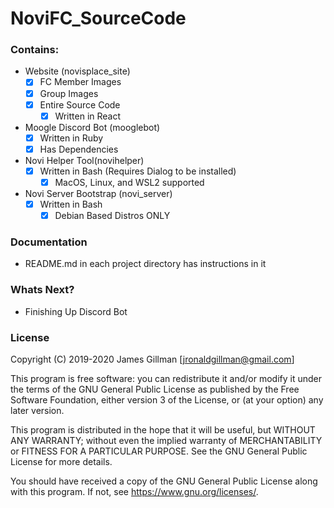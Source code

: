 # NoviFC_SourceCode

### Contains:
- Website (novisplace_site)
    - [x] FC Member Images
    - [x] Group Images
    - [x] Entire Source Code
        - [x] Written in React
- Moogle Discord Bot (mooglebot)
    - [x] Written in Ruby  
    - [x] Has Dependencies
- Novi Helper Tool(novihelper)
    - [x] Written in Bash (Requires Dialog to be installed)
        - [x] MacOS, Linux, and WSL2 supported
- Novi Server Bootstrap (novi_server)
    - [x] Written in Bash
        - [x] Debian Based Distros ONLY

### Documentation
- README.md in each project directory has instructions in it

### Whats Next?
- Finishing Up Discord Bot

### License
Copyright (C) 2019-2020  James Gillman [jronaldgillman@gmail.com]

This program is free software: you can redistribute it and/or modify
it under the terms of the GNU General Public License as published by
the Free Software Foundation, either version 3 of the License, or
(at your option) any later version.

This program is distributed in the hope that it will be useful,
but WITHOUT ANY WARRANTY; without even the implied warranty of
MERCHANTABILITY or FITNESS FOR A PARTICULAR PURPOSE.  See the
GNU General Public License for more details.

You should have received a copy of the GNU General Public License
along with this program.  If not, see <https://www.gnu.org/licenses/>.

